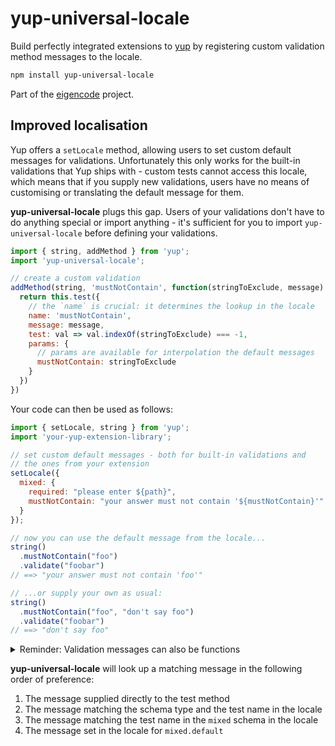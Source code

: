 # yup-universal-locale

Build perfectly integrated extensions to [yup](https://github.com/jquense/yup) by registering custom validation method messages to the locale.

```bash
npm install yup-universal-locale
```

Part of the [eigencode](https://github.com/the-daniel-rothig/eigencode#readme) project.

## Improved localisation

Yup offers a `setLocale` method, allowing users to set custom default messages for validations. Unfortunately this only works for the built-in validations that Yup ships with - custom tests cannot access this locale, which means that if you supply new validations, users have no means of customising or translating the default message for them.

**yup-universal-locale** plugs this gap. Users of your validations don't have to do anything special or import anything - it's sufficient for you to import `yup-universal-locale` before defining your validations.

```javascript
import { string, addMethod } from 'yup';
import 'yup-universal-locale';

// create a custom validation
addMethod(string, 'mustNotContain', function(stringToExclude, message) {
  return this.test({
    // the `name` is crucial: it determines the lookup in the locale
    name: 'mustNotContain', 
    message: message,
    test: val => val.indexOf(stringToExclude) === -1,
    params: {
      // params are available for interpolation the default messages
      mustNotContain: stringToExclude
    }
  })
})
```

Your code can then be used as follows:

```javascript
import { setLocale, string } from 'yup';
import 'your-yup-extension-library';

// set custom default messages - both for built-in validations and
// the ones from your extension
setLocale({
  mixed: {
    required: "please enter ${path}",
    mustNotContain: "your answer must not contain '${mustNotContain}'"
  }
});

// now you can use the default message from the locale...
string()
  .mustNotContain("foo")
  .validate("foobar") 
// ==> "your answer must not contain 'foo'"

// ...or supply your own as usual:
string()
  .mustNotContain("foo", "don't say foo")
  .validate("foobar") 
// ==> "don't say foo"
```

<details>
  <summary>Reminder: Validation messages can also be functions</summary>
  
  For fully dynamic control over the message, instead of setting it to a string, you can set it to a function that returns a string. `yup` will pass in an options object with the following entries:

  - path,
  - value,
  - originalValue (before casts and transformations),
  - label
  - *for custom tests*, any values passed into the `params` option when the test was defined
  - some *built-in tests* have additional parameters as well, check the [yup documentation](https://github.com/jquense/yup)

  (This is just part of the core yup library.)
</details>

**yup-universal-locale** will look up a matching message in the following order of preference:

1. The message supplied directly to the test method
2. The message matching the schema type and the test name in the locale
3. The message matching the test name in the `mixed` schema in the locale
4. The message set in the locale for `mixed.default`
